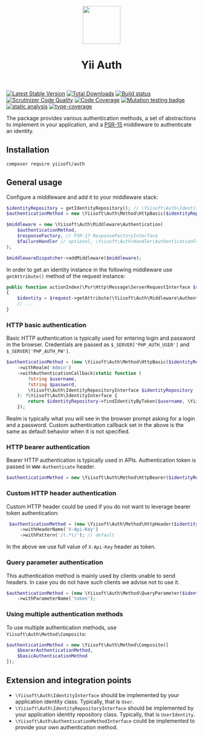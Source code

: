 <p align="center">
    <a href="https://github.com/yiisoft" target="_blank">
        <img src="https://avatars0.githubusercontent.com/u/993323" height="100px">
    </a>
    <h1 align="center">Yii Auth</h1>
    <br>
</p>

[![Latest Stable Version](https://poser.pugx.org/yiisoft/auth/v/stable.png)](https://packagist.org/packages/yiisoft/auth)
[![Total Downloads](https://poser.pugx.org/yiisoft/auth/downloads.png)](https://packagist.org/packages/yiisoft/auth)
[![Build status](https://github.com/yiisoft/auth/workflows/build/badge.svg)](https://github.com/yiisoft/auth/actions)
[![Scrutinizer Code Quality](https://scrutinizer-ci.com/g/yiisoft/auth/badges/quality-score.png?b=master)](https://scrutinizer-ci.com/g/yiisoft/auth/?branch=master)
[![Code Coverage](https://scrutinizer-ci.com/g/yiisoft/auth/badges/coverage.png?b=master)](https://scrutinizer-ci.com/g/yiisoft/auth/?branch=master)
[![Mutation testing badge](https://img.shields.io/endpoint?style=flat&url=https%3A%2F%2Fbadge-api.stryker-mutator.io%2Fgithub.com%2Fyiisoft%2Fauth%2Fmaster)](https://dashboard.stryker-mutator.io/reports/github.com/yiisoft/auth/master)
[![static analysis](https://github.com/yiisoft/auth/workflows/static%20analysis/badge.svg)](https://github.com/yiisoft/auth/actions?query=workflow%3A%22static+analysis%22)
[![type-coverage](https://shepherd.dev/github/yiisoft/auth/coverage.svg)](https://shepherd.dev/github/yiisoft/auth)

The package provides various authentication methods, a set of abstractions to implement in your application, and
a [PSR-15](https://www.php-fig.org/psr/psr-15/) middleware to authenticate an identity.

## Installation

```
composer require yiisoft/auth
```

## General usage

Configure a middleware and add it to your middleware stack:

```php
$identityRepository = getIdentityRepository(); // \Yiisoft\Auth\IdentityRepositoryInterface
$authenticationMethod = new \Yiisoft\Auth\Method\HttpBasic($identityRepository);

$middleware = new \Yiisoft\Auth\Middleware\Authentication(
    $authenticationMethod,
    $responseFactory, // PSR-17 ResponseFactoryInterface
    $failureHandler // optional, \Yiisoft\Auth\Handler\AuthenticationFailureHandler by default
);

$middlewareDispatcher->addMiddleware($middleware);
```

In order to get an identity instance in the following middleware use `getAttribute()` method of the request instance:

```php
public function actionIndex(\Psr\Http\Message\ServerRequestInterface $request): \Psr\Http\Message\ResponseInterface
{
    $identity = $request->getAttribute(\Yiisoft\Auth\Middleware\Authentication::class);
    // ...
}
```

### HTTP basic authentication

Basic HTTP authentication is typically used for entering login and password in the browser.
Credentials are passed as `$_SERVER['PHP_AUTH_USER']` and `$_SERVER['PHP_AUTH_PW']`.

```php
$authenticationMethod = (new \Yiisoft\Auth\Method\HttpBasic($identityRepository))
    ->withRealm('Admin')
    ->withAuthenticationCallback(static function (
        ?string $username,
        ?string $password,
        \Yiisoft\Auth\IdentityRepositoryInterface $identityRepository
    ): ?\Yiisoft\Auth\IdentityInterface {
        return $identityRepository->findIdentityByToken($username, \Yiisoft\Auth\Method\HttpBasic::class);
    });
```

Realm is typically what you will see in the browser prompt asking for a login and a password.
Custom authentication callback set in the above is the same as default behavior when it is not specified.

### HTTP bearer authentication

Bearer HTTP authentication is typically used in APIs. Authentication token is passed in `WWW-Authenticate` header.

```php
$authenticationMethod = new \Yiisoft\Auth\Method\HttpBearer($identityRepository);
```

### Custom HTTP header authentication

Custom HTTP header could be used if you do not want to leverage bearer token authentication:

```php
 $authenticationMethod = (new \Yiisoft\Auth\Method\HttpHeader($identityRepository))
     ->withHeaderName('X-Api-Key')
     ->withPattern('/(.*)/'); // default
```

In the above we use full value of `X-Api-Key` header as token.

### Query parameter authentication

This authentication method is mainly used by clients unable to send headers. In case you do not have such clients
we advise not to use it.

```php
$authenticationMethod = (new \Yiisoft\Auth\Method\QueryParameter($identityRepository))
    ->withParameterName('token');
```

### Using multiple authentication methods

To use multiple authentication methods, use `Yiisoft\Auth\Method\Composite`:

```php
$authenticationMethod = new \Yiisoft\Auth\Method\Composite([
    $bearerAuthenticationMethod,
    $basicAuthenticationMethod
]);
```

## Extension and integration points

- `\Yiisoft\Auth\IdentityInterface` should be implemented by your application identity class. Typically, that is `User`. 
- `\Yiisoft\Auth\IdentityRepositoryInterface` should be implemented by your application identity repository class.
  Typically, that is `UserIdentity`. 
- `\Yiisoft\Auth\AuthenticationMethodInterface` could be implemented to provide your own authentication method.
